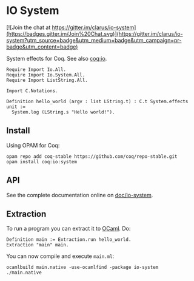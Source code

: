 # IO System
[![Join the chat at https://gitter.im/clarus/io-system](https://badges.gitter.im/Join%20Chat.svg)](https://gitter.im/clarus/io-system?utm_source=badge&utm_medium=badge&utm_campaign=pr-badge&utm_content=badge)

System effects for Coq. See also [coq:io](https://github.com/clarus/io).

    Require Import Io.All.
    Require Import Io.System.All.
    Require Import ListString.All.

    Import C.Notations.

    Definition hello_world (argv : list LString.t) : C.t System.effects unit :=
      System.log (LString.s "Hello world!").

## Install
Using OPAM for Coq:

    opam repo add coq-stable https://github.com/coq/repo-stable.git
    opam install coq:io:system

## API
See the complete documentation online on [doc/io-system](http://clarus.github.io/doc/io-system/Io.System.System.html).

## Extraction
To run a program you can extract it to [OCaml](https://ocaml.org/). Do:

    Definition main := Extraction.run hello_world.
    Extraction "main" main.

You can now compile and execute `main.ml`:

    ocamlbuild main.native -use-ocamlfind -package io-system
    ./main.native
